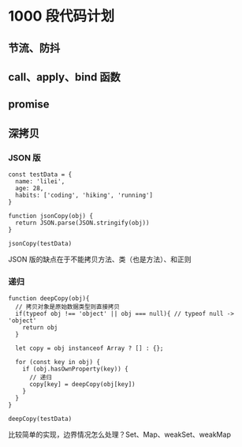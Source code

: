# 1000 段代码计划

## 节流、防抖

## call、apply、bind 函数

## promise

## 深拷贝

### JSON 版

```JS
const testData = {
  name: 'lilei',
  age: 28,
  habits: ['coding', 'hiking', 'running']
}
```

```JS
function jsonCopy(obj) {
  return JSON.parse(JSON.stringify(obj))
}

jsonCopy(testData)
```

JSON 版的缺点在于不能拷贝方法、类（也是方法）、和正则

### 递归

```JS
function deepCopy(obj){
  // 拷贝对象是原始数据类型则直接拷贝
  if(typeof obj !== 'object' || obj === null){ // typeof null -> 'object'
    return obj
  }

  let copy = obj instanceof Array ? [] : {};

  for (const key in obj) {
    if (obj.hasOwnProperty(key)) {
      // 递归
      copy[key] = deepCopy(obj[key])
    }
  }
}

deepCopy(testData)
```

比较简单的实现，边界情况怎么处理？Set、Map、weakSet、weakMap
